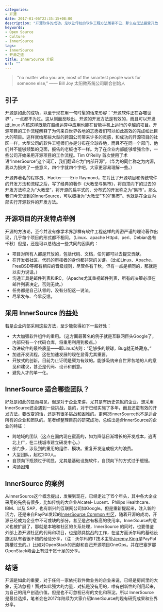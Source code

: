 ```yaml
---
categories:
- 开源
date: 2017-01-06T22:35:15+08:00
description: "开源软件的成功，足以让传统的软件工程方法羡慕不已，那么在无法接受开放式创新的企业，但是认同开源的效率和质量的话，在内部采用开源的方法论也是不错的选择。当然，这样也有一个名称，那就是：InnerSource。"
keywords:
- Open Source
- Culture
- InnerSource
tags:
- InnerSource
- 开源之道
title: InnerSource 介绍
url: ""
---
```

> "no matter who you are, most of the smartest people work for someone else,”
                                     —— Bill Joy 太阳微系统公司联合创始人

## 引子

开源是如此的成功，以至于现在用一句时髦的话来形容：“开源软件正在吞噬世界”，一点都不为过。这从侧面反映出，开源的开发方法是有效的，而且可以开发出Linux 内核这样既能在超级运算中应用也能在智能手机上运行的卓越的项目。开源项目的工作流程解释了为何来自世界各地的志愿者们可以如此高效的完成如此巨大的项目。这样就给那些大型的跨国公司带来许多的灵感，和成功的开源项目的社区一样，大型公司的软件工程师们亦是分布在全球各地，而且不在同一个部门，他们并不能够频繁的见面，报告的老板也不一样。为了在企业内部能够增强合作，一些公司开始采用开源项目的工作流程。Tim O’Reilly 首次使用了术语“InnerSource”这个词汇，我们翻译它为”内部开源”。（华为的同仁称之为内源，我以为损失了一些意义，四个字就四个字吧，大家更容易理解一些。）

开源界著名的程序员、Hacker——Eric Raymond，在对比了开源项目和传统软件的开发方法和流程之后，写了经典的著作《大教堂与集市》，将自顶向下的过去的开发方法称之为“大教堂”，将开源的扁平式的、分布式的开发称之为“集市”。那么我们今天谈到的InnerSource，可以概括为“大教堂”下的“集市”。也就是在企业内部实行开源软件的开发方法。

## 开源项目的开发特点举例

开源的方法论，至今并没有像学术界那样有软件工程这样的周密严谨的理论著作出现，几乎每个项目的形式都不相同，（Linux、apache Httpd、perl、Debian各有千秋）但是，还是可以总结出一些共同的因素的：

* 项目对所有人都是开放的，包括代码、文档，任何都可以去提交贡献。
* 在开发者社区，代码的审核者的身份都非常的关键。（比如Linux、Apache、FreeBSD等都有相应的晋级规则，尽管各有千秋，但有一点是相同的，那就是以实力说话。）
* 沟通工具是邮件列表和IRC，（Apache尤其重视邮件列表，所有的决策必须在邮件列表决定，否则无效。）
* 任务都是自己认领的，没有分配这一说法。
* 尽早发布、今早反馈。

## 采用 InnerSource 的益处

若是企业内部采用这些方法，至少能获得如下一些好处：

* 大大加强软件组件的重用。（这方面最著名的例子就是互联网巨头Google了，内部只有一个代码仓库，将重用利用到极点。）
* 改进软件的最终质量——即Linus法则：“足够多的眼球，Bug就无处藏身。”
* 加速开发流程，这在加速发展的现在显得尤其重要。
* 开放式的创新，目前为止证明是颇为有效的。能够吸纳来自世界各地的人的意见和建议，甚至是代码、设计和创意。
* 避免人才的单一化。

## InnerSource 适合哪些团队？

好处是如此的显而易见，但是对于企业来讲，尤其是有历史包袱的企业，想采用InnerSource还会遇到一些挑战，是的，对于已经实施了多年，而且还蛮有效的开发方法，要改变的话，还是有很多挑战和困难的。更何况InnerSource也不是适合所有的企业和团队的。笔者经整理目前的研究成功，总结出适合InnerSource的企业的特征：

* 跨地域的团队（这点在国内现在蛮高的，如为降低日渐增长的开发成本，逃离北上广，在二线城市建立研发中心。）
* 部门多，涉及到的重用的组件、模块。重复开发造成极大的浪费。
* 大型团队，超过200人。
* 自顶向下瓶颈过于明显，尤其是基础设施软件，自顶向下的方式过于缓慢。
* 沟通困难

## InnerSource 的案例

从InnerSource这个概念提出，发展到现在，已经走过了15个年头，其中各大企业采用的先例有很多，比如传统的大企业Alcatel- Lucent、Philips Healthcare、 IBM、以及 SAP，也有新兴的互联网公司如Google。但是重新提起来，注入新的活力，还是来自PayPal发起的[InnerSource Common 社区](http://paypal.github.io/InnerSourceCommons/)，随着开源的成功，开源已经成为企业中不可或缺的部分，甚至是占有极高的使用率。InnerSource的意义也被扩展了，那就是本地和社区的关系处理，InnerSource 的同时，也要借鉴外部上游开源社区的代码和项目，也是颇具挑战的工作，在这方面沃尔玛的基础设施团队有着很不错的经验分享，（注：沃尔玛的IT技术主管[Jeremy King](http://corporate.walmart.com/leadership/jeremy-king)是PayPal跳槽过去的。）比如对OpenStack的贡献和自己开源项目OneOps。并在巴塞罗那OpenStack峰会上有过干货十足的分享。

## 结语

开源是如此的重要，对于任何一家依托软件做业务的企业来说，已经是房间里的大象，无法忽视！面对如此强大的力量，对抗是没有用的，唯有创新性的利用起来，为自己的用户创造价值。但是也不可忽视已有的文化和积淀。所以 InnerSource 是最佳选择，笔者会在2017年陆续为大家介绍InnerSource的现有研究成果和业界分享。
